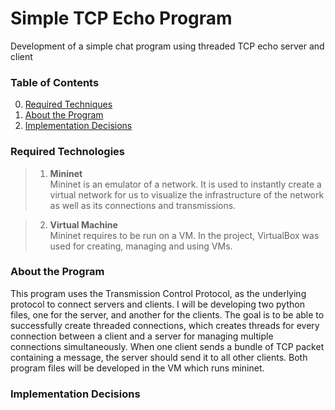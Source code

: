 # Simple TCP Echo Program

Development of a simple chat program using threaded TCP echo server and client 

### Table of Contents

0. [Required Techniques](#required-techniques)
1. [About the Program](#about-the-program)
2. [Implementation Decisions](#implementation-decisions)

### Required Technologies

> 1. **Mininet** </br>
> Mininet is an emulator of a network. It is used to instantly create a virtual network for us to visualize the infrastructure of the network as well as its connections and transmissions.

> 2. **Virtual Machine** </br>
> Mininet requires to be run on a VM. In the project, VirtualBox was used for creating, managing and using VMs.

### About the Program

This program uses the Transmission Control Protocol, as the underlying protocol to connect servers and clients. I will be developing two python files, one for the server, and another for the clients. The goal is to be able to successfully create threaded connections, which creates threads for every connection between a client and a server for managing multiple connections simultaneously. When one client sends a bundle of TCP packet containing a message, the server should send it to all other clients. Both program files will be developed in the VM which runs mininet. 


### Implementation Decisions

